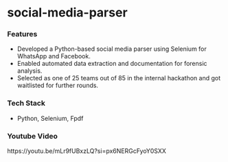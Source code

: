 # social-media-parser

<h3>Features</h3>
<ul>
  <li>Developed a Python-based social media parser using Selenium for WhatsApp and Facebook.</li>
  <li>Enabled automated data extraction and documentation for forensic analysis.</li>
  <li>Selected as one of 25 teams out of 85 in the internal hackathon and got waitlisted for further rounds.</li>
</ul>

<h3>Tech Stack</h3>
<ul>
  <li>Python, Selenium, Fpdf</li>
</ul>

<h3>Youtube Video</h3>
https://youtu.be/mLr9fUBxzLQ?si=px6NERGcFyoY0SXX
